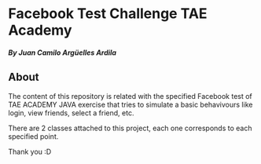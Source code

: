 # Facebook Test Challenge TAE Academy
##### By Juan Camilo Argüelles Ardila


## About

The content of this repository is related with the specified Facebook test of TAE ACADEMY JAVA exercise that tries to simulate a basic behavivours like login, view friends, select a friend, etc.

There are 2 classes attached to this project, each one corresponds to each specified point.


Thank you :D
